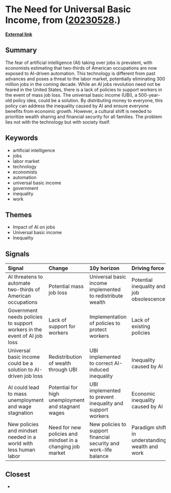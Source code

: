 # __The Need for Universal Basic Income__, from ([20230528](https://kghosh.substack.com/p/20230528).)

__[External link](https://www.theatlantic.com/ideas/archive/2023/05/ai-job-losses-policy-support-universal-basic-income/674071/?utm_source=substack&utm_medium=email)__



## Summary

The fear of artificial intelligence (AI) taking over jobs is prevalent, with economists estimating that two-thirds of American occupations are now exposed to AI-driven automation. This technology is different from past advances and poses a threat to the labor market, potentially eliminating 300 million jobs in the coming decade. While an AI jobs revolution need not be feared in the United States, there is a lack of policies to support workers in the event of mass job loss. The universal basic income (UBI), a 500-year-old policy idea, could be a solution. By distributing money to everyone, this policy can address the inequality caused by AI and ensure everyone benefits from economic growth. However, a cultural shift is needed to prioritize wealth sharing and financial security for all families. The problem lies not with the technology but with society itself.

## Keywords

* artificial intelligence
* jobs
* labor market
* technology
* economists
* automation
* universal basic income
* government
* inequality
* work

## Themes

* Impact of AI on jobs
* Universal basic income
* Inequality

## Signals

| Signal                                                                   | Change                                                     | 10y horizon                                                      | Driving force                                   |
|:-------------------------------------------------------------------------|:-----------------------------------------------------------|:-----------------------------------------------------------------|:------------------------------------------------|
| AI threatens to automate two-thirds of American occupations              | Potential mass job loss                                    | Universal basic income implemented to redistribute wealth        | Potential inequality and job obsolescence       |
| Government needs policies to support workers in the event of AI job loss | Lack of support for workers                                | Implementation of policies to protect workers                    | Lack of existing policies                       |
| Universal basic income could be a solution to AI-driven job loss         | Redistribution of wealth through UBI                       | UBI implemented to correct AI-induced inequality                 | Inequality caused by AI                         |
| AI could lead to mass unemployment and wage stagnation                   | Potential for high unemployment and stagnant wages         | UBI implemented to prevent inequality and support workers        | Economic inequality caused by AI                |
| New policies and mindset needed in a world with less human labor         | Need for new policies and mindset in a changing job market | New policies to support financial security and work-life balance | Paradigm shift in understanding wealth and work |

## Closest

* 